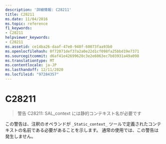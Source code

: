 ```yaml
---
description: '詳細情報: C28211'
title: C28211
ms.date: 11/04/2016
ms.topic: reference
f1_keywords:
- C28211
helpviewer_keywords:
- C28211
ms.assetid: ce14ba26-daaf-47e0-940f-60073faa93b0
ms.openlocfilehash: 0f72071def37a2a0e22d1cf098fa25bbd19e7371
ms.sourcegitcommit: d6af41e42699628c3e2e6063ec7b03931a49a098
ms.translationtype: MT
ms.contentlocale: ja-JP
ms.lasthandoff: 12/11/2020
ms.locfileid: "97284357"
---
```

# <a name="c28211"></a>C28211

> 警告 C28211: SAL_context には静的コンテキスト名が必要です

この警告は、注釈のオペランドが `_Static_context_` ツールで定義されたコンテキストの名前である必要があることを示します。 通常の使用では、この警告は発生しません。
